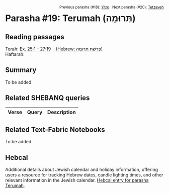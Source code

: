 <span style="float: right;"><sup>Previous parasha (#18): <a href="../17%20-%20Yitro/README.md#start">Yitro</a> &nbsp;&nbsp;Next parasha (#20): <a href="../20%20-%20Tetzaveh/README.md#start">Tetzaveh</a></sup></span>

# Parasha #19: Terumah (תְּרוּמָה)

## Reading passages

Torah: [Ex. 25:1 - 27:19](https://www.stepbible.org/?q=version=NASB2020|reference=Ex.25:1-27:19&options=HNVUG) &nbsp;&nbsp; [(Hebrew: פָּרָשַׁת תְּרוּמָה)](https://tikkun.io/#/p/terumah)<br>
Haftarah: 

## Summary

To be added.

## Related SHEBANQ queries

Verse | Query | Description
--- | --- | --- 


## Related Text-Fabric Notebooks

To be added

## Hebcal

Additional details about Jewish calendar and holiday information, offering users a resource for tracking Hebrew dates, candle lighting times, and other relevant information in the Jewish calendar. [Hebcal entry for parasha Terumah](https://www.hebcal.com/sedrot/terumah).
